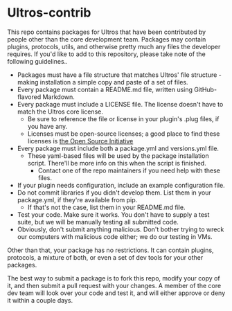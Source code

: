 Ultros-contrib
==============

This repo contains packages for Ultros that have been contributed by people other than the core development team.
Packages may contain plugins, protocols, utils, and otherwise pretty much any files the developer requires.
If you'd like to add to this repository, please take note of the following guidelines..

* Packages must have a file structure that matches Ultros' file structure - making installation a simple copy and paste of a set of files.
* Every package must contain a README.md file, written using GitHub-flavored Markdown.
* Every package must include a LICENSE file. The license doesn't have to match the Ultros core license.
  * Be sure to reference the file or license in your plugin's .plug files, if you have any.
  * Licenses must be open-source licenses; a good place to find these licenses is [the Open Source Initiative](http://opensource.org/licenses)
* Every package must include both a package.yml and versions.yml file.
  * These yaml-based files will be used by the package installation script. There'll be more info on this when the script is finished.
    * Contact one of the repo maintainers if you need help with these files.
* If your plugin needs configuration, include an example configuration file.
* Do not commit libraries if you didn't develop them. List them in your package.yml, if they're available from pip.
  * If that's not the case, list them in your README.md file.
* Test your code. Make sure it works. You don't have to supply a test suite, but we will be manually testing all submitted code.
* Obviously, don't submit anything malicious. Don't bother trying to wreck our computers with malicious code either; we do our testing in VMs.

Other than that, your package has no restrictions. It can contain plugins, protocols, a mixture of both, or even a set of dev tools for your other packages.

The best way to submit a package is to fork this repo, modify your copy of it, and then submit a pull request with your changes.
A member of the core dev team will look over your code and test it, and will either approve or deny it within a couple days.

